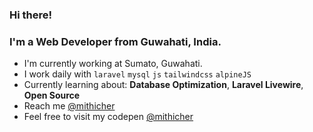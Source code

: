 ### Hi there!

### I'm a Web Developer from Guwahati, India.

- I'm currently working at Sumato, Guwahati.
- I work daily with ```laravel``` ```mysql``` ```js``` ```tailwindcss``` ```alpineJS```
- Currently learning about: **Database Optimization**, **Laravel Livewire**, **Open Source**
- Reach me [@mithicher](https://twitter.com/mithicher)
- Feel free to visit my codepen [@mithicher](https://codepen.io/mithicher)
